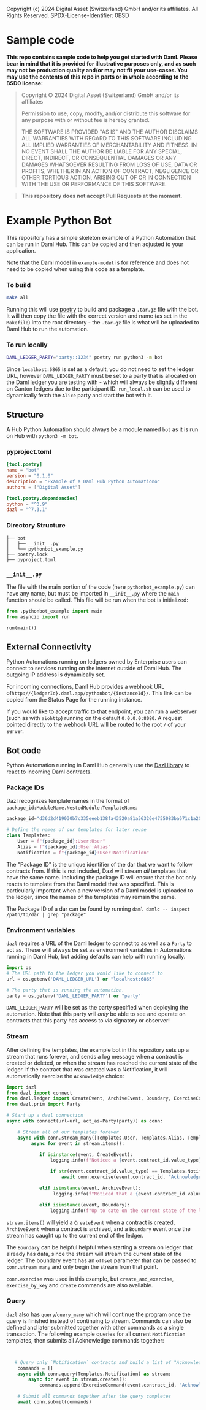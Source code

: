 Copyright (c) 2024 Digital Asset (Switzerland) GmbH and/or its affiliates. All Rights Reserved. SPDX-License-Identifier: 0BSD

# Sample code

**This repo contains sample code to help you get started with Daml. Please bear
in mind that it is provided for illustrative purposes only, and as such may not
be production quality and/or may not fit your use-cases. You may use the
contents of this repo in parts or in whole according to the BSD0 license:**

> Copyright © 2024 Digital Asset (Switzerland) GmbH and/or its affiliates
>
> Permission to use, copy, modify, and/or distribute this software for any purpose with or without fee is hereby granted.
>
> THE SOFTWARE IS PROVIDED "AS IS" AND THE AUTHOR DISCLAIMS ALL WARRANTIES WITH REGARD TO THIS SOFTWARE INCLUDING ALL IMPLIED WARRANTIES OF MERCHANTABILITY AND FITNESS. IN NO EVENT SHALL THE AUTHOR BE LIABLE FOR ANY SPECIAL, DIRECT, INDIRECT, OR CONSEQUENTIAL DAMAGES OR ANY DAMAGES WHATSOEVER RESULTING FROM LOSS OF USE, DATA OR PROFITS, WHETHER IN AN ACTION OF CONTRACT, NEGLIGENCE OR OTHER TORTIOUS ACTION, ARISING OUT OF OR IN CONNECTION WITH THE USE OR PERFORMANCE OF THIS SOFTWARE.

> **This repository does not accept Pull Requests at the moment.**

# Example Python Bot

This repository has a simple skeleton example of a Python Automation that can be run in Daml Hub. This can be copied and then adjusted to your application.

Note that the Daml model in `example-model` is for reference and does not need to be copied when using this code as a template.

### To build

```sh
make all
```

Running this will use [poetry](https://python-poetry.org/docs/#installing-with-the-official-installer) to build and package a `.tar.gz` file with the bot. It will then copy the file with the correct version and name (as set in the `Makefile`) into the root directory - the `.tar.gz` file is what will be uploaded to Daml Hub to run the automation.

### To run locally

```sh
DAML_LEDGER_PARTY="party::1234" poetry run python3 -m bot
```
Since `localhost:6865` is set as a default, you do not need to set the ledger URL, however `DAML_LEDGER_PARTY` must be set to a party that is allocated on the Daml ledger you are testing with - which will always be slightly different on Canton ledgers due to the participant ID. `run_local.sh` can be used to dynamically fetch the `Alice` party and start the bot with it.

## Structure
A Hub Python Automation should always be a module named `bot` as it is run on Hub with `python3 -m bot`.

### pyproject.toml
```toml
[tool.poetry]
name = "bot"
version = "0.1.0"
description = "Example of a Daml Hub Python Automationo"
authors = ["Digital Asset"]

[tool.poetry.dependencies]
python = "^3.9"
dazl = "^7.3.1"
```

### Directory Structure
```
├── bot
│   ├── __init__.py
│   └── pythonbot_example.py
├── poetry.lock
├── pyproject.toml
```

### `__init__.py`
The file with the main portion of the code (here `pythonbot_example.py`) can have any name, but must be imported in `__init__.py` where the `main` function should be called. This file will be run when the bot is initialized:

```python
from .pythonbot_example import main
from asyncio import run

run(main())
```

## External Connectivity
Python Automations running on ledgers owned by Enterprise users can connect to services running on the internet outside of Daml Hub. The outgoing IP address is dynamically set.

For incoming connections, Daml Hub provides a webhook URL of`http://{ledgerId}.daml.app/pythonbot/{instanceId}/`. This link can be copied from the Status Page for the running instance.

If you would like to accept traffic to that endpoint, you can run a webserver (such as with `aiohttp`) running on the default `0.0.0.0:8080`. A request pointed directly to the webhook URL will be routed to the root `/` of your server.


## Bot code
Python Automation running in Daml Hub generally use the [Dazl library](https://github.com/digital-asset/dazl-client) to react to incoming Daml contracts.

### Package IDs
Dazl recognizes template names in the format of `package_id:ModuleName.NestedModule:TemplateName`:

```python
package_id="d36d2d419030b7c335eeeb138fa43520a81a56326e4755083ba671c1a2063e76"

# Define the names of our templates for later reuse
class Templates:
    User = f"{package_id}:User:User"
    Alias = f"{package_id}:User:Alias"
    Notification = f"{package_id}:User:Notification"
```
The "Package ID" is the unique identifier of the dar that we want to follow contracts from. If this is not included, Dazl will stream _all_ templates that have the same name. Including the package ID will ensure that the bot only reacts to template from the Daml model that was specified. This is particularly important when a new version of a Daml model is uploaded to the ledger, since the names of the templates may remain the same.

The Package ID of a dar can be found by running `daml damlc -- inspect /path/to/dar | grep "package"`

### Environment variables
`dazl` requires a URL of the Daml ledger to connect to as well as a `Party` to act as. These wiill always be set as environment variables in Automations running in Daml Hub, but adding defaults can help with running locally.
```python
import os
# The URL path to the ledger you would like to connect to
url = os.getenv('DAML_LEDGER_URL') or "localhost:6865"

# The party that is running the automation.
party = os.getenv('DAML_LEDGER_PARTY') or "party"
```
`DAML_LEDGER_PARTY` will be set as the party specified when deploying the automation. Note that this party will _only_ be able to see and operate on contracts that this party has access to via signatory or observer!

### Stream

After defining the templates, the example bot in this repository sets up a stream that runs forever, and sends a log message when a contract is created or deleted, or when the stream has reached the current state of the ledger. If the contract that was created was a Notification, it will automatically exercise the `Acknowledge` choice:
```python
import dazl
from dazl import connect
from dazl.ledger import CreateEvent, ArchiveEvent, Boundary, ExerciseCommand
from dazl.prim import Party

# Start up a dazl connection
async with connect(url=url, act_as=Party(party)) as conn:

    # Stream all of our templates forever
    async with conn.stream_many([Templates.User, Templates.Alias, Templates.Notification]) as stream:
         async for event in stream.items():

            if isinstance(event, CreateEvent):
                logging.info(f"Noticed a {event.contract_id.value_type} contract: {event.payload}")

                if str(event.contract_id.value_type) == Templates.Notification:
                    await conn.exercise(event.contract_id, "Acknowledge", {})

            elif isinstance(event, ArchiveEvent):
                 logging.info(f"Noticed that a {event.contract_id.value_type} contract was deleted")

            elif isinstance(event, Boundary):
                logging.info(f"Up to date on the current state of the ledger at offset: {event.offset}")
```

`stream.items()` will yield a `CreateEvent` when a contract is created, `ArchiveEvent` when a contract is archived, and a `Boundary` event once the stream has caught up to the current end of the ledger.

The `Boundary` can be helpful helpful when starting a stream on ledger that already has data, since the stream will stream the current state of the ledger. The boundary event has an `offset` parameter that can be passed to `conn.stream_many` and only begin the stream from that point.

`conn.exercise` was used in this example, but `create_and_exercise`, `exercise_by_key` and `create` commands are also available.

### Query
`dazl` also  has `query`/`query_many` which will continue the program once the query is finished instead of continuing to stream. Commands can also be defined and later submitted together with other commands as a single transaction. The following example queries for all current `Notification` templates, then submits all Acknowledge commands together:
```python


   # Query only `Notification` contracts and build a list of "Acknowledge" commands
    commands = []
    async with conn.query(Templates.Notification) as stream:
        async for event in stream.creates():
            commands.append(ExerciseCommand(event.contract_id, "Acknowledge", {}))

    # Submit all commands together after the query completes
    await conn.submit(commands)

```

